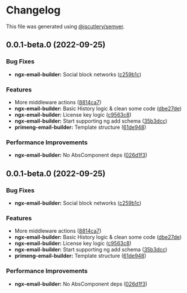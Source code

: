 # Changelog

This file was generated using [@jscutlery/semver](https://github.com/jscutlery/semver).

## 0.0.1-beta.0 (2022-09-25)


### Bug Fixes

* **ngx-email-builder:** Social block networks ([c259b1c](https://github.com/wlocalhost/wlocalhost/commit/c259b1c98272e1468d5a063623fed7e5a7754210))


### Features

* More middleware actions ([8814ca7](https://github.com/wlocalhost/wlocalhost/commit/8814ca78fab32aca9f6953ed7ae5ed2e59e6f13e))
* **ngx-email-builder:** Basic History logic & clean some code ([dbe27de](https://github.com/wlocalhost/wlocalhost/commit/dbe27de74171f241da9120aad66e63c45b069b19))
* **ngx-email-builder:** License key logic ([c9563c8](https://github.com/wlocalhost/wlocalhost/commit/c9563c8c7cf63d1578600b34e279f64e90d9ebd4))
* **ngx-email-builder:** Start supporting ng add schema ([35b3dcc](https://github.com/wlocalhost/wlocalhost/commit/35b3dccec69093fd7635b02d6653909baaf7e41f))
* **primeng-email-builder:** Template structure ([61de948](https://github.com/wlocalhost/wlocalhost/commit/61de948a9c67107ac3030e0aa13fb92b52718d38))


### Performance Improvements

* **ngx-email-builder:** No AbsComponent deps ([026d1f3](https://github.com/wlocalhost/wlocalhost/commit/026d1f32d5344e7e4b3acdfafbe8ca8a2f7920da))



## 0.0.1-beta.0 (2022-09-25)


### Bug Fixes

* **ngx-email-builder:** Social block networks ([c259b1c](https://github.com/wlocalhost/wlocalhost/commit/c259b1c98272e1468d5a063623fed7e5a7754210))


### Features

* More middleware actions ([8814ca7](https://github.com/wlocalhost/wlocalhost/commit/8814ca78fab32aca9f6953ed7ae5ed2e59e6f13e))
* **ngx-email-builder:** Basic History logic & clean some code ([dbe27de](https://github.com/wlocalhost/wlocalhost/commit/dbe27de74171f241da9120aad66e63c45b069b19))
* **ngx-email-builder:** License key logic ([c9563c8](https://github.com/wlocalhost/wlocalhost/commit/c9563c8c7cf63d1578600b34e279f64e90d9ebd4))
* **ngx-email-builder:** Start supporting ng add schema ([35b3dcc](https://github.com/wlocalhost/wlocalhost/commit/35b3dccec69093fd7635b02d6653909baaf7e41f))
* **primeng-email-builder:** Template structure ([61de948](https://github.com/wlocalhost/wlocalhost/commit/61de948a9c67107ac3030e0aa13fb92b52718d38))


### Performance Improvements

* **ngx-email-builder:** No AbsComponent deps ([026d1f3](https://github.com/wlocalhost/wlocalhost/commit/026d1f32d5344e7e4b3acdfafbe8ca8a2f7920da))
